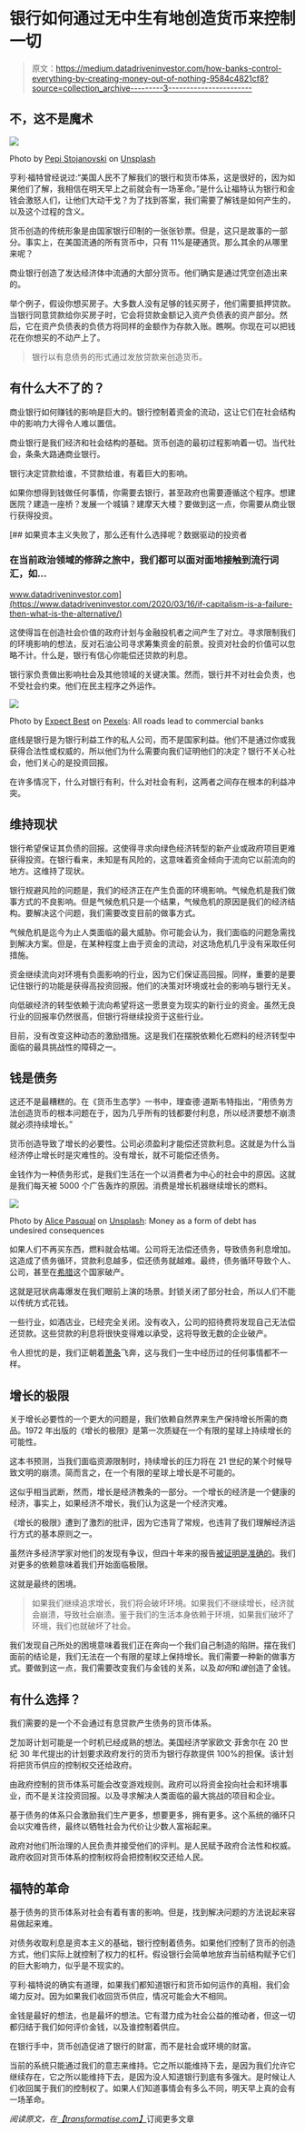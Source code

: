 # 银行如何通过无中生有地创造货币来控制一切

> 原文：<https://medium.datadriveninvestor.com/how-banks-control-everything-by-creating-money-out-of-nothing-9584c4821cf8?source=collection_archive---------3----------------------->

## 不，这不是魔术

![](img/dd3b3e1d932fc28fe5c9c31a9d801b29.png)

Photo by [Pepi Stojanovski](https://unsplash.com/@timbatec?utm_source=unsplash&utm_medium=referral&utm_content=creditCopyText) on [Unsplash](https://unsplash.com/?utm_source=unsplash&utm_medium=referral&utm_content=creditCopyText)

亨利·福特曾经说过:“美国人民不了解我们的银行和货币体系，这是很好的，因为如果他们了解，我相信在明天早上之前就会有一场革命。”是什么让福特认为银行和金钱会激怒人们，让他们大动干戈？为了找到答案，我们需要了解钱是如何产生的，以及这个过程的含义。

货币创造的传统形象是由国家银行印制的一张张钞票。但是，这只是故事的一部分。事实上，在美国流通的所有货币中，只有 11%是硬通货。那么其余的从哪里来呢？

商业银行创造了发达经济体中流通的大部分货币。他们确实是通过凭空创造出来的。

举个例子，假设你想买房子。大多数人没有足够的钱买房子，他们需要抵押贷款。当银行同意贷款给你买房子时，它会将贷款金额记入资产负债表的资产部分。然后，它在资产负债表的负债方将同样的金额作为存款入账。瞧啊。你现在可以把钱花在你想买的不动产上了。

> 银行以有息债务的形式通过发放贷款来创造货币。

## 有什么大不了的？

商业银行如何赚钱的影响是巨大的。银行控制着资金的流动，这让它们在社会结构中的影响力大得令人难以置信。

商业银行是我们经济和社会结构的基础。货币创造的最初过程影响着一切。当代社会，条条大路通商业银行。

银行决定贷款给谁，不贷款给谁，有着巨大的影响。

如果你想得到钱做任何事情，你需要去银行，甚至政府也需要遵循这个程序。想建医院？建造一座桥？发展一个城镇？建摩天大楼？要做到这一点，你需要从商业银行获得投资。

[](https://www.datadriveninvestor.com/2020/03/16/if-capitalism-is-a-failure-then-what-is-the-alternative/) [## 如果资本主义失败了，那么还有什么选择呢？数据驱动的投资者

### 在当前政治领域的修辞之旅中，我们都可以面对面地接触到流行词汇，如…

www.datadriveninvestor.com](https://www.datadriveninvestor.com/2020/03/16/if-capitalism-is-a-failure-then-what-is-the-alternative/) 

这使得旨在创造社会价值的政府计划与金融投机者之间产生了对立。寻求限制我们的环境影响的想法，反对石油公司寻求筹集资金的前景。投资对社会的价值可以忽略不计。什么是，银行有信心你能偿还贷款的利息。

银行家负责做出影响社会及其他领域的关键决策。然而，银行并不对社会负责，也不受社会约束。他们在民主程序之外运作。

![](img/4bafc2d2d7b6307891a292134f531c38.png)

Photo by [Expect Best](https://www.pexels.com/photo/architectural-design-architecture-banks-barclays-351264/) on [Pexels](https://www.pexels.com/photo/architectural-design-architecture-banks-barclays-351264/): All roads lead to commercial banks

底线是银行是为银行利益工作的私人公司，而不是国家利益。他们不是通过你或我获得合法性或权威的，所以他们为什么需要向我们证明他们的决定？银行不关心社会，他们关心的是投资回报。

在许多情况下，什么对银行有利，什么对社会有利，这两者之间存在根本的利益冲突。

## 维持现状

银行希望保证其负债的回报。这使得寻求向绿色经济转型的新产业或政府项目更难获得投资。在银行看来，未知是有风险的，这意味着资金倾向于流向它以前流向的地方。这维持了现状。

银行规避风险的问题是，我们的经济正在产生负面的环境影响。气候危机是我们做事方式的不良影响。但是气候危机只是一个结果，气候危机的原因是我们的经济结构。要解决这个问题，我们需要改变目前的做事方式。

气候危机是迄今为止人类面临的最大威胁。你可能会认为，我们面临的问题急需找到解决方案。但是，在某种程度上由于资金的流动，对这场危机几乎没有采取任何措施。

资金继续流向对环境有负面影响的行业，因为它们保证高回报。同样，重要的是要记住银行的功能是获得高投资回报。他们的决策对环境或社会的影响与银行无关。

向低碳经济的转型依赖于流向希望将这一愿景变为现实的新行业的资金。虽然无良行业的回报率仍然很高，但银行将继续投资于这些行业。

目前，没有改变这种动态的激励措施。这是我们在摆脱依赖化石燃料的经济转型中面临的最具挑战性的障碍之一。

## 钱是债务

这还不是最糟糕的。在《货币生态学》一书中，理查德·道斯韦特指出，“用债务方法创造货币的根本问题在于，因为几乎所有的钱都要付利息，所以经济要想不崩溃就必须持续增长。”

货币创造导致了增长的必要性。公司必须盈利才能偿还贷款利息。这就是为什么当经济停止增长时是灾难性的。没有增长，就不可能偿还债务。

金钱作为一种债务形式，是我们生活在一个以消费者为中心的社会中的原因。这就是我们每天被 5000 个广告轰炸的原因。消费是增长机器继续增长的燃料。

![](img/33441b032cfaee73d04e10704711c90c.png)

Photo by [Alice Pasqual](https://unsplash.com/@stri_khedonia?utm_source=unsplash&utm_medium=referral&utm_content=creditCopyText) on [Unsplash](https://unsplash.com/s/photos/debt?utm_source=unsplash&utm_medium=referral&utm_content=creditCopyText): Money as a form of debt has undesired consequences

如果人们不再买东西，燃料就会枯竭。公司将无法偿还债务，导致债务利息增加。这造成了债务循环，贷款利息越多，偿还债务就越难。最终，债务循环导致个人、公司，甚至在[希腊](https://www.nytimes.com/interactive/2016/business/international/greece-debt-crisis-euro.html?mtrref=www.google.co.uk&gwh=5446CC5624F65716FAFB162A61DBFA9F&gwt=pay&assetType=PAYWALL)这个国家破产。

这就是冠状病毒爆发在我们眼前上演的场景。封锁关闭了部分社会，所以人们不能以传统方式花钱。

一些行业，如酒店业，已经完全关闭。没有收入，公司的招待费将发现自己无法偿还贷款。这些贷款的利息将很快变得难以承受，这将导致无数的企业破产。

令人担忧的是，我们正朝着[萧条](https://www.theguardian.com/commentisfree/2020/apr/03/recession-depression-data-coronavirus)飞奔，这与我们一生中经历过的任何事情都不一样。

## 增长的极限

关于增长必要性的一个更大的问题是，我们依赖自然界来生产保持增长所需的商品。1972 年出版的《增长的极限》是第一次质疑在一个有限的星球上持续增长的可能性。

这本书预测，当我们面临资源限制时，持续增长的压力将在 21 世纪的某个时候导致文明的崩溃。简而言之，在一个有限的星球上增长是不可能的。

这似乎相当武断，然而，增长是经济教条的一部分。一个增长的经济是一个健康的经济，事实上，如果经济不增长，我们认为这是一个经济灾难。

《增长的极限》遭到了激烈的批评，因为它违背了常规，也违背了我们理解经济运行方式的基本原则之一。

虽然许多经济学家对他们的发现有争议，但四十年来的报告[被证明是准确的](https://www.theguardian.com/commentisfree/2014/sep/02/limits-to-growth-was-right-new-research-shows-were-nearing-collapse)。我们对更多的依赖意味着我们开始面临极限。

这就是最终的困境。

> 如果我们继续追求增长，我们将会破坏环境。如果我们不继续增长，经济就会崩溃，导致社会崩溃。鉴于我们的生活本身依赖于环境，如果我们破坏了环境，我们也就破坏了社会。

我们发现自己所处的困境意味着我们正在奔向一个我们自己制造的陷阱。摆在我们面前的结论是，我们无法在一个有限的星球上保持增长。我们需要一种新的做事方式。要做到这一点，我们需要改变我们与金钱的关系，以及*如何*和*谁*创造了金钱。

## 有什么选择？

我们需要的是一个不会通过有息贷款产生债务的货币体系。

芝加哥计划可能是一个时机已经成熟的想法。美国经济学家欧文·菲舍尔在 20 世纪 30 年代提出的计划要求政府发行的货币为银行存款提供 100%的担保。该计划将把货币供应的控制权交还给政府。

由政府控制的货币体系可能会改变游戏规则。政府可以将资金投向社会和环境事业，而不是关注投资回报。以及寻求解决人类面临的最大挑战的项目和企业。

基于债务的体系只会激励我们生产更多，想要更多，拥有更多。这个系统的循环只会以灾难告终，最终以牺牲社会为代价让少数人富裕起来。

政府对他们所治理的人民负责并接受他们的评判。是人民赋予政府合法性和权威。政府收回对货币体系的控制权将会把控制权交还给人民。

## 福特的革命

基于债务的货币体系对社会有着有害的影响。但是，找到解决问题的方法说起来容易做起来难。

对债务收取利息是资本主义的基础，银行控制着债务。如果他们控制了货币的创造方式，他们实际上就控制了权力的杠杆。假设银行会简单地放弃当前结构赋予它们的巨大影响力，似乎是不现实的。

亨利·福特说的确实有道理，如果我们都知道银行和货币如何运作的真相，我们会竭力反对。因为如果我们收回货币供应，情况可能会大不相同。

金钱是最好的想法，也是最坏的想法。它有潜力成为社会公益的推动者，但这一切都归结于我们如何评价金钱，以及谁控制着供应。

在银行手中，货币创造促进了银行的财富，而不是社会或环境的财富。

当前的系统只能通过我们的意志来维持。它之所以能维持下去，是因为我们允许它继续存在，它之所以能维持下去，是因为没人知道银行到底有多强大。是时候让人们收回属于我们的控制权了。如果人们知道事情会有多么不同，明天早上真的会有一场革命。

*阅读原文，在*[*【transformatise.com】*](http://www.transformatise.com/)订阅更多文章